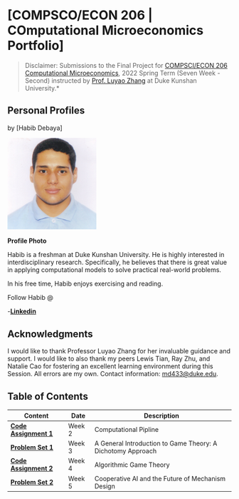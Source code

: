 # [COMPSCO/ECON 206 | COmputational Microeconomics Portfolio] 

> Disclaimer: Submissions to the Final Project for [COMPSCI/ECON 206 Computational Microeconomics](https://ce.pubpub.org/), 2022 Spring Term (Seven Week - Second) instructed by [Prof. Luyao Zhang](http://scholars.duke.edu/person/luyao.zhang) at Duke Kunshan University.*


## Personal Profiles

by [Habib Debaya]


<img src="./photo.jpg" alt="Profile Photo" width="200"/>


**Profile Photo**

Habib is a freshman at Duke Kunshan University. He is highly interested in interdisciplinary research. Specifically, he believes that there is great value in applying computational models to solve practical real-world problems.

In his free time, Habib enjoys exercising and reading.

Follow Habib @

-**[Linkedin](https://www.linkedin.com/in/habibdebaya/)**



## Acknowledgments

I would like to thank Professor Luyao Zhang for her invaluable guidance and support. I would like to also thank my peers Lewis Tian, Ray Zhu, and Natalie Cao for fostering an excellent learning environment during this Session. All errors are my own. Contact information: [md433@duke.edu](qc39@duke.edu).

## Table of Contents

| Content| Date|Description|
| ----------- | ----------- |-----------|
| **[Code Assignment 1](https://github.com/CSEcon/Habib_Debaya_CSECON206_Spring2022/tree/main/CodeAssignment1)** |  Week 2 |Computational Pipline|
| **[Problem Set 1](https://github.com/CSEcon/Habib_Debaya_CSECON206_Spring2022/tree/main/ProblemSet1)** | Week 3 |A General Introduction to Game Theory: A Dichotomy Approach|
| **[Code Assignment 2](https://github.com/CSEcon/Habib_Debaya_CSECON206_Spring2022/tree/main/CodeAssignment2)** | Week 4 | Algorithmic Game Theory|
| **[Problem Set 2](https://github.com/CSEcon/Habib_Debaya_CSECON206_Spring2022/tree/main/ProblemSet2)** | Week 5 | Cooperative AI and the Future of Mechanism Design|
